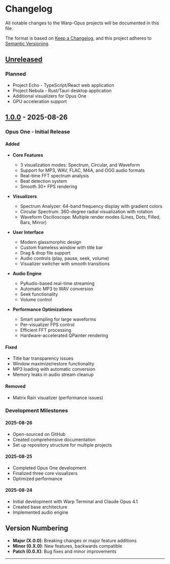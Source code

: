 # Changelog

All notable changes to the Warp-Opus projects will be documented in this file.

The format is based on [Keep a Changelog](https://keepachangelog.com/en/1.0.0/),
and this project adheres to [Semantic Versioning](https://semver.org/spec/v2.0.0.html).

## [Unreleased]

### Planned
- Project Echo - TypeScript/React web application
- Project Nebula - Rust/Tauri desktop application
- Additional visualizers for Opus One
- GPU acceleration support

## [1.0.0] - 2025-08-26

### Opus One - Initial Release

#### Added
- **Core Features**
  - 3 visualization modes: Spectrum, Circular, and Waveform
  - Support for MP3, WAV, FLAC, M4A, and OGG audio formats
  - Real-time FFT spectrum analysis
  - Beat detection system
  - Smooth 30+ FPS rendering

- **Visualizers**
  - Spectrum Analyzer: 64-band frequency display with gradient colors
  - Circular Spectrum: 360-degree radial visualization with rotation
  - Waveform Oscilloscope: Multiple render modes (Lines, Dots, Filled, Bars, Mirror)

- **User Interface**
  - Modern glassmorphic design
  - Custom frameless window with title bar
  - Drag & drop file support
  - Audio controls (play, pause, seek, volume)
  - Visualizer switcher with smooth transitions

- **Audio Engine**
  - PyAudio-based real-time streaming
  - Automatic MP3 to WAV conversion
  - Seek functionality
  - Volume control

- **Performance Optimizations**
  - Smart sampling for large waveforms
  - Per-visualizer FPS control
  - Efficient FFT processing
  - Hardware-accelerated QPainter rendering

#### Fixed
- Title bar transparency issues
- Window maximize/restore functionality
- MP3 loading with automatic conversion
- Memory leaks in audio stream cleanup

#### Removed
- Matrix Rain visualizer (performance issues)

### Development Milestones

#### 2025-08-26
- Open-sourced on GitHub
- Created comprehensive documentation
- Set up repository structure for multiple projects

#### 2025-08-25
- Completed Opus One development
- Finalized three core visualizers
- Optimized performance

#### 2025-08-24
- Initial development with Warp Terminal and Claude Opus 4.1
- Created base architecture
- Implemented audio engine

## Version Numbering

- **Major (X.0.0)**: Breaking changes or major feature additions
- **Minor (0.X.0)**: New features, backwards compatible
- **Patch (0.0.X)**: Bug fixes and minor improvements

---

[Unreleased]: https://github.com/voidfnc/warp-opus/compare/v1.0.0...HEAD
[1.0.0]: https://github.com/voidfnc/warp-opus/releases/tag/v1.0.0
